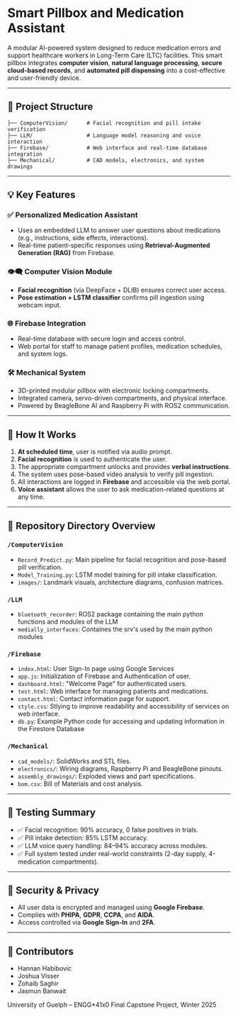 # Smart Pillbox and Medication Assistant

A modular AI-powered system designed to reduce medication errors and support healthcare workers in Long-Term Care (LTC) facilities. This smart pillbox integrates **computer vision**, **natural language processing**, **secure cloud-based records**, and **automated pill dispensing** into a cost-effective and user-friendly device.

---

## 🔧 Project Structure

```
├── ComputerVision/      # Facial recognition and pill intake verification
├── LLM/                 # Language model reasoning and voice interaction
├── Firebase/            # Web interface and real-time database integration
├── Mechanical/          # CAD models, electronics, and system drawings
```

---

## 💡 Key Features

### ✅ Personalized Medication Assistant
- Uses an embedded LLM to answer user questions about medications (e.g., instructions, side effects, interactions).
- Real-time patient-specific responses using **Retrieval-Augmented Generation (RAG)** from Firebase.

### 👁️‍🗨️ Computer Vision Module
- **Facial recognition** (via DeepFace + DLIB) ensures correct user access.
- **Pose estimation + LSTM classifier** confirms pill ingestion using webcam input.

### 🌐 Firebase Integration
- Real-time database with secure login and access control.
- Web portal for staff to manage patient profiles, medication schedules, and system logs.

### 🛠 Mechanical System
- 3D-printed modular pillbox with electronic locking compartments.
- Integrated camera, servo-driven compartments, and physical interface.
- Powered by BeagleBone AI and Raspberry Pi with ROS2 communication.

---

## 🚀 How It Works

1. **At scheduled time**, user is notified via audio prompt.
2. **Facial recognition** is used to authenticate the user.
3. The appropriate compartment unlocks and provides **verbal instructions**.
4. The system uses pose-based video analysis to verify pill ingestion.
5. All interactions are logged in **Firebase** and accessible via the web portal.
6. **Voice assistant** allows the user to ask medication-related questions at any time.

---

## 📁 Repository Directory Overview

### `/ComputerVision`
- `Record_Predict.py`: Main pipeline for facial recognition and pose-based pill verification.
- `Model_Training.py`: LSTM model training for pill intake classification.
- `images/`: Landmark visuals, architecture diagrams, confusion matrices.

### `/LLM`
- `bluetooth_recorder`: ROS2 package containing the main python functions and modules of the LLM
- `medially_interfaces`: Containes the srv's used by the main python modules


### `/Firebase`
- `index.html`: User Sign-In page using Google Services
- `app.js`: Initialization of Firebase and Authentication of user.
- `dashboard.html`: "Welcome Page" for authenticated users.
- `test.html`: Web interface for managing patients and medications.
- `contact.html`: Contact information page for support.
- `style.css`: Stlying to improve readability and accessibility of services on web interface.
- `db.py`: Example Python code for accessing and updating information in the Firestore Database

### `/Mechanical`
- `cad_models/`: SolidWorks and STL files.
- `electronics/`: Wiring diagrams, Raspberry Pi and BeagleBone pinouts.
- `assembly_drawings/`: Exploded views and part specifications.
- `bom.csv`: Bill of Materials and cost analysis.

---

## 🧪 Testing Summary

- ✅ Facial recognition: 90% accuracy, 0 false positives in trials.
- ✅ Pill intake detection: 85% LSTM accuracy.
- ✅ LLM voice query handling: 84–94% accuracy across modules.
- ✅ Full system tested under real-world constraints (2-day supply, 4-medication compartments).

---

## 🔐 Security & Privacy

- All user data is encrypted and managed using **Google Firebase**.
- Complies with **PHIPA**, **GDPR**, **CCPA**, and **AIDA**.
- Access controlled via **Google Sign-In** and **2FA**.

---

## 🤝 Contributors

- Hannan Habibovic  
- Joshua Visser  
- Zohaib Saghir  
- Jasmun Banwait  

University of Guelph – ENGG*41x0 Final Capstone Project, Winter 2025
